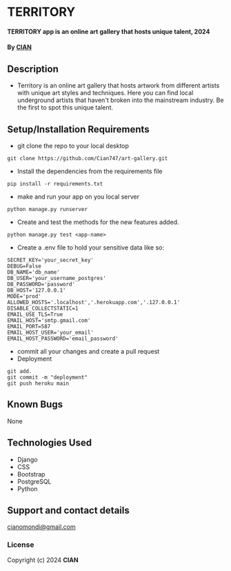 # TERRITORY
#### TERRITORY app is an online art gallery that hosts unique talent, 2024
#### By **[CIAN](https://github.com/Cian747)**
## Description
* Territory is an online art gallery that hosts artwork from different artists with unique art styles and techniques. Here you can find local underground artists that haven't broken into the mainstream industry. Be the first to spot this unique talent. 

## Setup/Installation Requirements
* git clone the repo to your local desktop
```
git clone https://github.com/Cian747/art-gallery.git
```
* Install the dependencies from the requirements file
```
pip install -r requirements.txt
```
* make and run your app on you local server
```
python manage.py runserver
```
* Create and test the methods for the new features added.
```
python manage.py test <app-name>
```
* Create a .env file to hold your sensitive data like so:
```
SECRET_KEY='your_secret_key'
DEBUG=False 
DB_NAME='db_name'
DB_USER='your_username_postgres'
DB_PASSWORD='password'
DB_HOST='127.0.0.1'
MODE='prod' 
ALLOWED_HOSTS='.localhost','.herokuapp.com','.127.0.0.1'
DISABLE_COLLECTSTATIC=1
EMAIL_USE_TLS=True
EMAIL_HOST='smtp.gmail.com'
EMAIL_PORT=587
EMAIL_HOST_USER='your_email'
EMAIL_HOST_PASSWORD='email_password'

```
* commit all your changes and create a pull request
* Deployment
```
git add.
git commit -m "deployment"
git push heroku main
```

## Known Bugs
None
## Technologies Used
* Django
* CSS
* Bootstrap
* PostgreSQL
* Python

## Support and contact details
cianomondi@gmail.com
### License

Copyright (c) 2024 **CIAN**